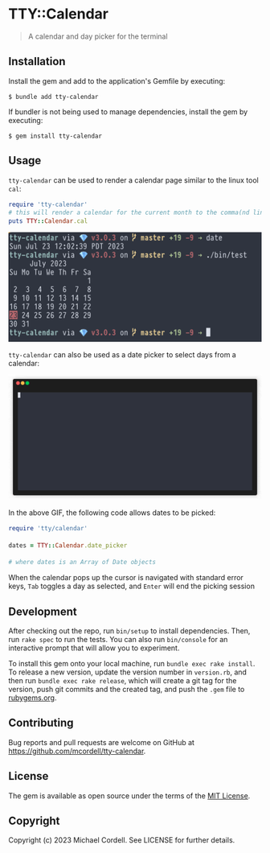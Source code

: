 # TTY::Calendar

> A calendar and day picker for the terminal

## Installation

Install the gem and add to the application's Gemfile by executing:

    $ bundle add tty-calendar

If bundler is not being used to manage dependencies, install the gem by executing:

    $ gem install tty-calendar

## Usage

`tty-calendar` can be used to render a calendar page similar to the linux tool `cal`:

```ruby
require 'tty-calendar'
# this will render a calendar for the current month to the comma(nd line
puts TTY::Calendar.cal
```

![cal screenshot](./_doc/cal-screenshot.png) 

`tty-calendar` can also be used as a date picker to select days from a calendar:

![picker gif](./_doc/date-picker.gif)

In the above GIF, the following code allows dates to be picked:

```ruby
require 'tty/calendar'

dates = TTY::Calendar.date_picker

# where dates is an Array of Date objects
```

When the calendar pops up the cursor is navigated with standard error keys, `Tab` toggles a day as selected, and `Enter` will end the picking session

## Development

After checking out the repo, run `bin/setup` to install dependencies. Then, run `rake spec` to run the tests. You can also run `bin/console` for an interactive prompt that will allow you to experiment.

To install this gem onto your local machine, run `bundle exec rake install`. To release a new version, update the version number in `version.rb`, and then run `bundle exec rake release`, which will create a git tag for the version, push git commits and the created tag, and push the `.gem` file to [rubygems.org](https://rubygems.org).

## Contributing

Bug reports and pull requests are welcome on GitHub at https://github.com/mcordell/tty-calendar.

## License

The gem is available as open source under the terms of the [MIT License](https://opensource.org/license/mit/).

## Copyright

Copyright (c) 2023 Michael Cordell. See LICENSE for further details.

